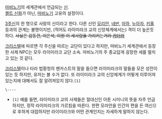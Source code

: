 [마비노기](%EB%A7%88%EB%B9%84%EB%85%B8%EA%B8%B0.md)의 세계관에서 언급되는
[신](%EC%8B%A0.md).  
[켈트 신화](%EC%BC%88%ED%8A%B8%20%EC%8B%A0%ED%99%94.md)가 아닌,
[마비노기](%EB%A7%88%EB%B9%84%EB%85%B8%EA%B8%B0.md) 고유의 설정이다.

[3주신](3%EC%A3%BC%EC%8B%A0.md)의 한 명으로 사랑의 신이라고 한다. 다른 신인
[모리안](%EB%AA%A8%EB%A6%AC%EC%95%88.md), [네반](%EB%84%A4%EB%B0%98.md),
[마하](%EB%A7%88%ED%95%98.md), [누아자](%EB%88%84%EC%95%84%EB%8B%A4.md),
[키홀](%ED%82%A4%ED%99%80.md) 등과의 관계는 불명이지만, (적어도 라이미라크 교의 신앙체계에서는) 격이 더 높은듯
하다. <del>사실은 김동건, 이은석, 이원 이 세사람을 가리키는거라
[카더라](%EC%B9%B4%EB%8D%94%EB%9D%BC.md)</del>

[크리스텔](%ED%81%AC%EB%A6%AC%EC%8A%A4%ED%85%94.md)에 따르면 각 주신을 따르는 교단이 있다고 하지만,
마비노기 세계관에서 등장한 사제 NPC는 모두 라이미라크 교단 소속. 마비노기의 주 종교답게 굉장한 세를 떨치고 있는 것 같다.

[크리스텔](%ED%81%AC%EB%A6%AC%EC%8A%A4%ED%85%94.md)이나 타라 법황청의 펜카스트의 말을 들으면
라이미라크의 말들을 모은 성전이 있는 듯 하지만, 유저는 볼 수가 없다. 또 라이미라크 교의 신앙체계가 어떻게 이루어져있는지에 대해서도 잘
알려져있지 않다.`[1]`

`\----`

  * `[1]` 예를 들면, 라이미라크 교의 사제들은 절대신인 아튼 시미니의 뜻을 자주 언급하지만, 정작 라이미라크의 가르침을 따른다. 한편 모라안을 인간의 편을 든 여신으로 후하게 대접하지만 라이미라크와 어떤 관계인지는 자세하게 말하지 않는다.

